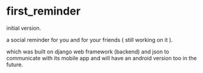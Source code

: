 # first_reminder
initial version.


a social reminder for you and for your friends ( still working on it ).

which was built on django web framework (backend) and json to communicate with its mobile app and will have an android version too in the future.
